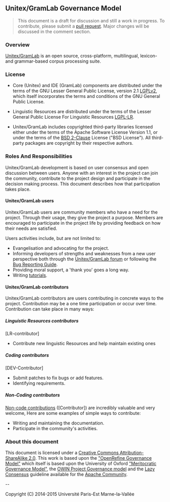 ## Unitex/GramLab Governance Model

> This document is a draft for discussion and still a work in progress. To contribute, please submit a [pull request](https://github.com/UnitexGramLab/governance/pulls). Major changes will be discussed in the comment section.

### Overview

[Unitex/GramLab][unitex] is an open source, cross-platform, multilingual, lexicon- and grammar-based corpus processing suite.

### License

* Core (Unitex) and IDE (GramLab) components are distributed under the terms of the GNU Lesser General Public License, version 2.1 [LGPLv2][LGPLv2], which itself incorporates the terms and conditions of the GNU General Public License.

* Linguistic Resources are distributed under the terms of the Lesser General Public License For Linguistic Resources [LGPL-LR][LGPL-LR].

* Unitex/GramLab includes copyrighted third-party libraries licensed either under the terms of the Apache Software License Version 1.1, or  under the terms of the [BSD 2-Clause][BSD-2-Clause] License ("BSD License"). All  third-party packages are copyright by their respective authors.

### Roles And Responsibilities

Unitex/GramLab development is based on user consensus and open discussion between users. Anyone with an interest in the project can join the community, contribute to the project design and participate in the decision making process. This document describes how that participation takes place.

#### Unitex/GramLab users

Unitex/GramLab users are community members who have a need for the project. Through their usage, they give the project a purpose. Members are encouraged to participate in the project life by providing feedback on how their needs are satisfied.

Users activities include, but are not limited to:

* Evangelisation and advocating for the project.
* Informing developers of strengths and weaknesses from a new user perspective both through the [Unitex/GramLab forum][forum] or following the [Bug Reporting Guide][bugs].
* Providing moral support, a 'thank you' goes a long way.
* Writing [tutorials][tutorials].

#### Unitex/GramLab contributors

Unitex/GramLab contributors are users contributing in concrete ways to the project. Contribution may be a one time participation or occur over time. Contribution can take place in many ways:

##### Linguistic Resources contributors
[LR-contributor]

* Contribute new linguistic Resources and help maintain existing ones

##### Coding contributors
[DEV-Contributor]

* Submit patches to fix bugs or add features.
* Identifying requirements.

##### Non-Coding contributors

[Non-code contributions](https://modelviewculture.com/pieces/non-coding-contributors-in-open-source) ([Contributor]) are incredibly valuable and very welcome,  Here are some examples of simple ways to contribute:

* Writing and maintaining the documentation.
* Participate in the community's activities.

### About this document

This document is licensed under a [Creative Commons Attribution-ShareAlike 2.0](http://creativecommons.org/licenses/by-sa/2.0/). This work is based upon the ["OpenRefine Governance Model"](https://github.com/OpenRefine/openrefine.github.com/blob/master/governance.md) which itself is based upon the University of Oxford ["Meritocratic Governance Model"](http://www.oss-watch.ac.uk/resources/meritocraticGovernanceModel), the [OWIN Project Governance model](https://docs.google.com/document/d/1mn3dY6zNyKBU3P_TWoR-RdYpScJDbsXU2TRhwpSAha8) and the [Lazy Consensus](http://community.apache.org/committers/lazyConsensus.html) guideline available for the [Apache Community](http://community.apache.org).

--

Copyright (C) 2014-2015 Université Paris-Est Marne-la-Vallée

[repos]:        https://github.com/UnitexGramLab
[unitex]:       http://unitexgramlab.org
[forum]:        http://forum.unitexgramlab.org
[tutorials]:    https://github.com/UnitexGramLab/unitex-doc-tutorials
[bugs]:         http://www-igm.univ-mlv.fr/~unitex/index.php?page=6
[LGPL-LR]:      http://bit.do/LGPL-LR
[LGPLv2]:       http://opensource.org/licenses/lgpl-2.1
[BSD-2-Clause]: http://opensource.org/licenses/BSD-2-Clause

